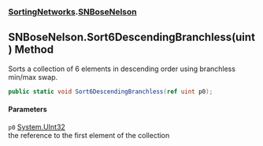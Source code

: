 ### [SortingNetworks](./SortingNetworks.md 'SortingNetworks').[SNBoseNelson](./SortingNetworks-SNBoseNelson.md 'SortingNetworks.SNBoseNelson')
## SNBoseNelson.Sort6DescendingBranchless(uint) Method
Sorts a collection of 6 elements in descending order using branchless min/max swap.  
```csharp
public static void Sort6DescendingBranchless(ref uint p0);
```
#### Parameters
<a name='SortingNetworks-SNBoseNelson-Sort6DescendingBranchless(uint)-p0'></a>
`p0` [System.UInt32](https://docs.microsoft.com/en-us/dotnet/api/System.UInt32 'System.UInt32')  
the reference to the first element of the collection  
  
